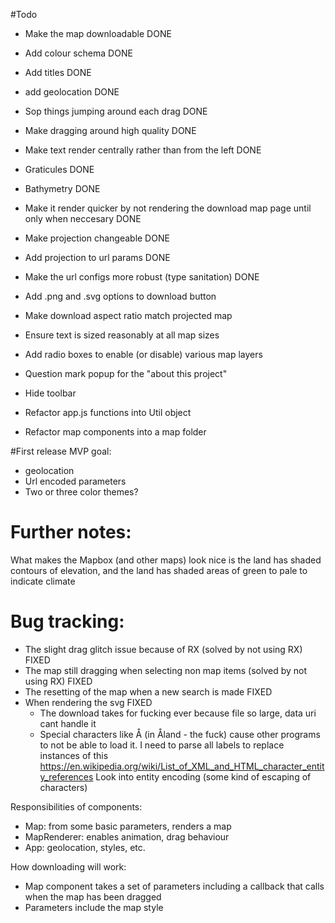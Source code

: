 #Todo
- Make the map downloadable DONE
- Add colour schema DONE
- Add titles DONE
- add geolocation DONE
- Sop things jumping around each drag DONE
- Make dragging around high quality DONE
- Make text render centrally rather than from the left DONE
- Graticules DONE
- Bathymetry DONE
- Make it render quicker by not rendering the download map page until only when neccesary DONE
- Make projection changeable DONE
- Add projection to url params DONE
- Make the url configs more robust (type sanitation) DONE

- Add .png and .svg options to download button
- Make download aspect ratio match projected map
- Ensure text is sized reasonably at all map sizes
- Add radio boxes to enable (or disable) various map layers
- Question mark popup for the "about this project"
- Hide toolbar
- Refactor app.js functions into Util object
- Refactor map components into a map folder

#First release MVP goal:
- geolocation
- Url encoded parameters
- Two or three color themes?

# Further notes:
What makes the Mapbox (and other maps) look nice is the land has shaded contours of elevation, and the land has shaded areas of green to pale to indicate climate

# Bug tracking:
- The slight drag glitch issue because of RX (solved by not using RX) FIXED
- The map still dragging when selecting non map items (solved by not using RX) FIXED
- The resetting of the map when a new search is made FIXED
- When rendering the svg FIXED
  - The download takes for fucking ever because file so large, data uri cant handle it
  - Special characters like Å (in Åland - the fuck) cause other programs to not be able to load it. I need to parse all labels to replace instances of this
    https://en.wikipedia.org/wiki/List_of_XML_and_HTML_character_entity_references
    Look into entity encoding (some kind of escaping of characters)

Responsibilities of components:
- Map: from some basic parameters, renders a map
- MapRenderer: enables animation, drag behaviour
- App: geolocation, styles, etc.


How downloading will work:
- Map component takes a set of parameters including a callback that calls when the map has been dragged
- Parameters include the map style
